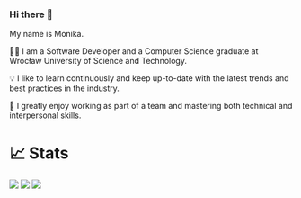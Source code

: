 ### Hi there 👋

My name is Monika. 

👩‍💻 I am a Software Developer and a Computer Science graduate at Wrocław University of Science and Technology.

💡 I like to learn continuously and keep up-to-date with the latest trends and best practices in the
industry. 

🤝 I greatly enjoy working as part of a team and mastering both technical and
interpersonal skills.


# 📈 Stats

<img
  src="https://github-readme-stats.vercel.app/api?username=MonikaZemankiewicz&count_private=true&show_icons=true&theme=react&hide_border=true"
/>
<img
  src="https://streak-stats.demolab.com?user=MonikaZemankiewicz&show_icons=true&theme=react&hide_border=true"
/>
<img 
  src="http://github-profile-summary-cards.vercel.app/api/cards/profile-details?username=MonikaZemankiewicz&theme=react"
/>
<br/>
